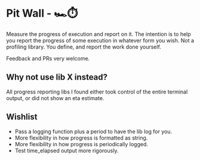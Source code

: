 # Pit Wall - 🏎⏱
Measure the progress of execution and report on it. The intention is to help you report the progress of some execution in whatever form you wish. Not a profiling library. You define, and report the work done yourself.

Feedback and PRs very welcome.

## Why not use lib X instead?
All progress reporting libs I found either took control of the entire terminal output, or did not show an eta estimate.

## Wishlist
* Pass a logging function plus a period to have the lib log for you.
* More flexibility in how progress is formatted as string.
* More flexibility in how progress is periodically logged.
* Test time_elapsed output more rigorously.
